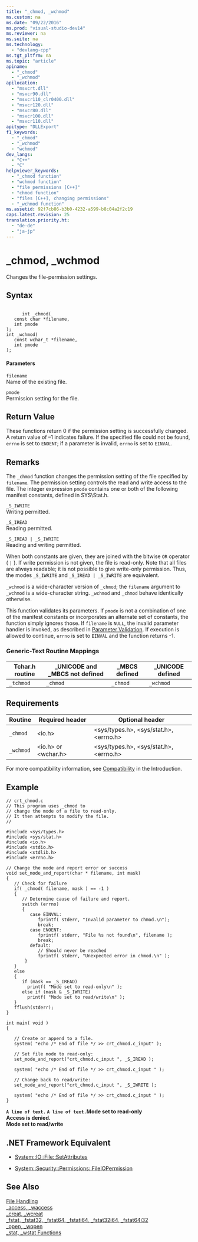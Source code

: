 ```yaml
---
title: "_chmod, _wchmod"
ms.custom: na
ms.date: "09/22/2016"
ms.prod: "visual-studio-dev14"
ms.reviewer: na
ms.suite: na
ms.technology: 
  - "devlang-cpp"
ms.tgt_pltfrm: na
ms.topic: "article"
apiname: 
  - "_chmod"
  - "_wchmod"
apilocation: 
  - "msvcrt.dll"
  - "msvcr90.dll"
  - "msvcr110_clr0400.dll"
  - "msvcr120.dll"
  - "msvcr80.dll"
  - "msvcr100.dll"
  - "msvcr110.dll"
apitype: "DLLExport"
f1_keywords: 
  - "_chmod"
  - "_wchmod"
  - "wchmod"
dev_langs: 
  - "C++"
  - "C"
helpviewer_keywords: 
  - "_chmod function"
  - "wchmod function"
  - "file permissions [C++]"
  - "chmod function"
  - "files [C++], changing permissions"
  - "_wchmod function"
ms.assetid: 92f7cb86-b3b0-4232-a599-b8c04a2f2c19
caps.latest.revision: 25
translation.priority.ht: 
  - "de-de"
  - "ja-jp"
---
```

# _chmod, _wchmod
Changes the file-permission settings.  
  
## Syntax  
  
```  
  
      int _chmod(   
   const char *filename,  
   int pmode   
);  
int _wchmod(   
   const wchar_t *filename,  
   int pmode   
);  
```  
  
#### Parameters  
 `filename`  
 Name of the existing file.  
  
 `pmode`  
 Permission setting for the file.  
  
## Return Value  
 These functions return 0 if the permission setting is successfully changed. A return value of –1 indicates failure. If the specified file could not be found, `errno` is set to `ENOENT`; if a parameter is invalid, `errno` is set to `EINVAL`.  
  
## Remarks  
 The `_chmod` function changes the permission setting of the file specified by `filename`*.* The permission setting controls the read and write access to the file. The integer expression `pmode` contains one or both of the following manifest constants, defined in SYS\Stat.h.  
  
 `_S_IWRITE`  
 Writing permitted.  
  
 `_S_IREAD`  
 Reading permitted.  
  
 `_S_IREAD | _S_IWRITE`  
 Reading and writing permitted.  
  
 When both constants are given, they are joined with the bitwise `OR` operator ( `|` ). If write permission is not given, the file is read-only. Note that all files are always readable; it is not possible to give write-only permission. Thus, the modes `_S_IWRITE` and `_S_IREAD | _S_IWRITE` are equivalent.  
  
 `_wchmod` is a wide-character version of `_chmod`; the `filename` argument to `_wchmod` is a wide-character string. `_wchmod` and `_chmod` behave identically otherwise.  
  
 This function validates its parameters. If `pmode` is not a combination of one of the manifest constants or incorporates an alternate set of constants, the function simply ignores those. If `filename` is `NULL`, the invalid parameter handler is invoked, as described in [Parameter Validation](../vs140/parameter-validation.md). If execution is allowed to continue, `errno` is set to `EINVAL` and the function returns -1.  
  
### Generic-Text Routine Mappings  
  
|Tchar.h routine|_UNICODE and _MBCS not defined|_MBCS defined|_UNICODE defined|  
|---------------------|--------------------------------------|--------------------|-----------------------|  
|`_tchmod`|`_chmod`|`_chmod`|`_wchmod`|  
  
## Requirements  
  
|Routine|Required header|Optional header|  
|-------------|---------------------|---------------------|  
|`_chmod`|\<io.h>|\<sys/types.h>, \<sys/stat.h>, \<errno.h>|  
|`_wchmod`|\<io.h> or \<wchar.h>|\<sys/types.h>, \<sys/stat.h>, \<errno.h>|  
  
 For more compatibility information, see [Compatibility](../vs140/compatibility.md) in the Introduction.  
  
## Example  
  
```  
// crt_chmod.c  
// This program uses _chmod to  
// change the mode of a file to read-only.  
// It then attempts to modify the file.  
//  
  
#include <sys/types.h>  
#include <sys/stat.h>  
#include <io.h>  
#include <stdio.h>  
#include <stdlib.h>  
#include <errno.h>  
  
// Change the mode and report error or success   
void set_mode_and_report(char * filename, int mask)  
{  
   // Check for failure   
   if( _chmod( filename, mask ) == -1 )  
   {  
      // Determine cause of failure and report.   
      switch (errno)  
      {  
         case EINVAL:  
            fprintf( stderr, "Invalid parameter to chmod.\n");  
            break;  
         case ENOENT:  
            fprintf( stderr, "File %s not found\n", filename );  
            break;  
         default:  
            // Should never be reached   
            fprintf( stderr, "Unexpected error in chmod.\n" );  
       }  
   }  
   else  
   {  
      if (mask == _S_IREAD)  
        printf( "Mode set to read-only\n" );  
      else if (mask & _S_IWRITE)  
        printf( "Mode set to read/write\n" );  
   }  
   fflush(stderr);  
}  
  
int main( void )  
{   
  
   // Create or append to a file.   
   system( "echo /* End of file */ >> crt_chmod.c_input" );  
  
   // Set file mode to read-only:   
   set_mode_and_report("crt_chmod.c_input ", _S_IREAD );  
  
   system( "echo /* End of file */ >> crt_chmod.c_input " );  
  
   // Change back to read/write:   
   set_mode_and_report("crt_chmod.c_input ", _S_IWRITE );  
  
   system( "echo /* End of file */ >> crt_chmod.c_input " );   
}   
```  
  
  **`A line of text.` `A line of text.`Mode set to read-only**  
**Access is denied.**  
**Mode set to read/write**   
## .NET Framework Equivalent  
  
-   [System::IO::File::SetAttributes](https://msdn.microsoft.com/en-us/library/system.io.file.setattributes.aspx)  
  
-   [System::Security::Permissions::FileIOPermission](https://msdn.microsoft.com/en-us/library/system.security.permissions.fileiopermission.aspx)  
  
## See Also  
 [File Handling](../vs140/file-handling.md)   
 [_access, _waccess](../vs140/_access--_waccess.md)   
 [_creat, _wcreat](../vs140/_creat--_wcreat.md)   
 [_fstat, _fstat32, _fstat64, _fstati64, _fstat32i64, _fstat64i32](../vs140/_fstat--_fstat32--_fstat64--_fstati64--_fstat32i64--_fstat64i32.md)   
 [_open, _wopen](../vs140/_open--_wopen.md)   
 [_stat, _wstat Functions](../vs140/99a75ae6-ff26-47ad-af70-5ea7e17226a5.md)